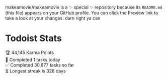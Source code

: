 makeamovie/makeamovie is a ✨ special ✨ repository because its `README.md` (this file) appears on your GitHub profile.
You can click the Preview link to take a look at your changes. darn right ya can

# Todoist Stats

<!-- TODO-IST:START -->
🏆  44,145 Karma Points           
🌸  Completed 1 tasks today           
✅  Completed 30,877 tasks so far           
⏳  Longest streak is 328 days
<!-- TODO-IST:END -->